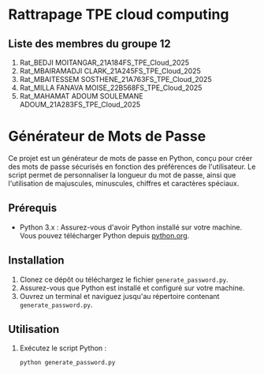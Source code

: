 # Rattrapage TPE cloud computing 

## Liste des membres du groupe 12


   1. Rat_BEDJI MOITANGAR_21A184FS_TPE_Cloud_2025 
   2. Rat_MBAIRAMADJI CLARK_21A245FS_TPE_Cloud_2025
   3. Rat_MBAITESSEM SOSTHENE_21A763FS_TPE_Cloud_2025
   4. Rat_MILLA FANAVA MOISE_22B568FS_TPE_Cloud_2025
   5. Rat_MAHAMAT ADOUM SOULEMANE ADOUM_21A283FS_TPE_Cloud_2025

# Générateur de Mots de Passe

Ce projet est un générateur de mots de passe en Python, conçu pour créer des mots de passe sécurisés en fonction des préférences de l'utilisateur. Le script permet de personnaliser la longueur du mot de passe, ainsi que l'utilisation de majuscules, minuscules, chiffres et caractères spéciaux.

## Prérequis

- Python 3.x : Assurez-vous d'avoir Python installé sur votre machine. Vous pouvez télécharger Python depuis [python.org](https://www.python.org/).

## Installation

1. Clonez ce dépôt ou téléchargez le fichier `generate_password.py`.
2. Assurez-vous que Python est installé et configuré sur votre machine.
3. Ouvrez un terminal et naviguez jusqu'au répertoire contenant `generate_password.py`.

## Utilisation

1. Exécutez le script Python :
   ```bash
   python generate_password.py
